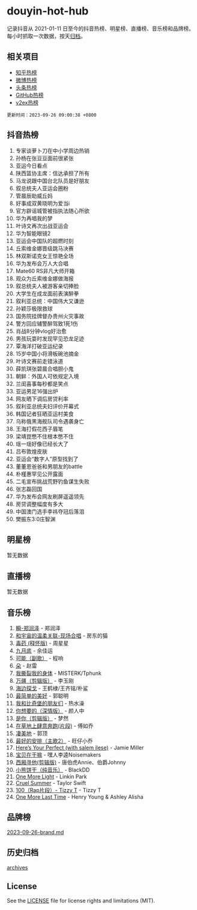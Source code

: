 # douyin-hot-hub

记录抖音从 2021-01-11 日至今的抖音热榜、明星榜、直播榜、音乐榜和品牌榜。每小时抓取一次数据，按天[归档](archives)。

## 相关项目

- [知乎热榜](https://github.com/lonnyzhang423/zhihu-hot-hub)
- [微博热榜](https://github.com/lonnyzhang423/weibo-hot-hub)
- [头条热榜](https://github.com/lonnyzhang423/toutiao-hot-hub)
- [GitHub热榜](https://github.com/lonnyzhang423/github-hot-hub)
- [v2ex热榜](https://github.com/lonnyzhang423/v2ex-hot-hub)


`更新时间：2023-09-26 09:00:38 +0800`

## 抖音热榜

1. 专家谈萝卜刀在中小学周边热销
1. 孙杨在张豆豆面前很紧张
1. 亚运今日看点
1. 陕西篮协主席：信达承担了所有
1. 马龙说跟中国台北队员是好朋友
1. 叙总统夫人亚运会圈粉
1. 管晨辰助威丘妈
1. 好事成双黄晓明为爱当i
1. 官方辟谣城管被指执法随心所欲
1. 华为再唱我的梦
1. 叶诗文再次出战亚运会
1. 华为智能眼镜2
1. 亚运会中国队的超燃时刻
1. 丘索维金娜晋级跳马决赛
1. 林双斯诺克女王惊艳全场
1. 华为发布会万人大合唱
1. Mate60 RS非凡大师开箱
1. 观众为丘索维金娜做海报
1. 叙总统夫人被游客亲切捧脸
1. 大学生在成龙面前表演醉拳
1. 叙利亚总统：中国伟大又谦逊
1. 孙颖莎极限救球
1. 国务院挂牌督办贵州火灾事故
1. 警方回应辅警醉驾致1死1伤
1. 肖战8分钟vlog好治愈
1. 男孩玩耍时发现罕见恐龙足迹
1. 覃海洋打破亚运纪录
1. 15岁中国小将滑板碗池摘金
1. 叶诗文赛前走错泳道
1. 薛凯琪张碧晨合唱胆小鬼
1. 朝鲜：外国人可依规定入境
1. 兰闺喜事每秒都是笑点
1. 亚运男足16强出炉
1. 网友晒下调后房贷利率
1. 叙利亚总统夫妇评价开幕式
1. 韩国记者狂晒亚运村美食
1. 乌称俄黑海舰队司令遇袭身亡
1. 王海打假花西子眉笔
1. 梁靖崑憋不住根本憋不住
1. 瑶一瑶好像已经长大了
1. 吕布敦煌皮肤
1. 亚运会“数字人”原型找到了
1. 董董恩爸爸和男朋友的battle
1. 朴槿惠罕见公开露面
1. 二毛宣布挑战荒野钓鱼谋生失败
1. 张志磊回国
1. 华为发布会网友刷屏遥遥领先
1. 房贷调整幅度有多大
1. 中国澳门选手李祎夺冠后落泪
1. 樊振东3:0庄智渊

## 明星榜

暂无数据

## 直播榜

暂无数据

## 音乐榜

1. [瞬-郑润泽](https://sf3-cdn-tos.douyinstatic.com/obj/tos-cn-ve-2774/oYXHIohzvbNAzBhHgyksWpRM4bfkDsBdBDAynw) - 郑润泽
1. [和宇宙的温柔关联-现场合唱](https://sf3-cdn-tos.douyinstatic.com/obj/tos-cn-ve-2774/o0hONGDYQBgk0e5bqDeQOonVmncA6tC2nBwZLT) - 房东的猫
1. [毒药 (释怀版)](https://sf6-cdn-tos.douyinstatic.com/obj/tos-cn-ve-2774/oYILMEAzspdZBIzy4frJNB8ZHPHWAhiwowd4Ad) - 周星星
1. [九月底](https://sf6-cdn-tos.douyinstatic.com/obj/tos-cn-ve-2774/oMfewG4PDTFhF8iz3OGQ7ABH5i6fCgnMaoCbzZ) - 余佳运
1. [可能（副歌）](https://sf3-cdn-tos.douyinstatic.com/obj/tos-cn-ve-2774/cde1731888894259b333569393c2fb51) - 程响
1. [朵](https://sf3-cdn-tos.douyinstatic.com/obj/tos-cn-ve-2774/932f5bdfcd7c47b880525e92ab8a4999) - 赵雷
1. [我撕裂我的身体](https://sf3-cdn-tos.douyinstatic.com/obj/tos-cn-ve-2774/o0cWZzf7vIzpjLQBHPXwtFhMxYUvsP8AoC8EgA) - MISTERK/Tphunk
1. [万疆（剪辑版）](https://sf6-cdn-tos.douyinstatic.com/obj/tos-cn-ve-2774/ooG7oVgFlDTelKCjCsTTobQvbdtj1BBQXnfZd8) - 李玉刚
1. [海边探戈](https://sf3-cdn-tos.douyinstatic.com/obj/tos-cn-ve-2774/os9gE0VQCGqt6VQkZDyBBYvfSDY0QFe3vVmubn) - 王鹤棣/王齐铭/朴鲨
1. [最简单的美好](https://sf3-cdn-tos.douyinstatic.com/obj/tos-cn-ve-2774/a3623594908d4f208709c19c9584f981) - 郭聪明
1. [我和比奇堡的朋友们](https://sf3-cdn-tos.douyinstatic.com/obj/tos-cn-ve-2774/f0505db981ea4a6d91453a15924a82aa) - 热水澡
1. [你想要的（深情版）](https://sf6-cdn-tos.douyinstatic.com/obj/tos-cn-ve-2774/oIMnk8GFpoYUtBP39qsBLeMCDPQxxYcI4gbeZS) - 颜人中
1. [是你（剪辑版）](https://sf6-cdn-tos.douyinstatic.com/obj/tos-cn-ve-2774/46019dae783c4c969944217fe1cfafc4) - 梦然
1. [在草地上肆意奔跑(片段)](https://sf6-cdn-tos.douyinstatic.com/obj/tos-cn-ve-2774/8831d494742f45dabdfa8adb8b817259) - 傅如乔
1. [凄美地](https://sf3-cdn-tos.douyinstatic.com/obj/tos-cn-ve-2774/oshF4RgFMhmTSa4jCaHNUXI0NetFtBBQBzBZdf) - 郭顶
1. [最好的安排（主歌2）](https://sf3-cdn-tos.douyinstatic.com/obj/tos-cn-ve-2774/oMMZX1DuHpMwgoDztBmZswgQnbCeeANZxBHkFY) - 旺仔小乔
1. [Here’s Your Perfect (with salem ilese)](https://sf3-cdn-tos.douyinstatic.com/obj/tos-cn-ve-2774/076b1576c6c546598f803fe53da388a7) - Jamie Miller
1. [宝贝在干嘛](https://sf6-cdn-tos.douyinstatic.com/obj/tos-cn-ve-2774/okW4hBCfJI5B2ZEgTCtikhMW7IafzNrBQIYkpJ) - 嘿人李逵Noisemakers
1. [西厢寻他(剪辑版)](https://sf3-cdn-tos.douyinstatic.com/obj/tos-cn-ve-2774/oUsAVfAQKlRNxEv5qxvIB8o5qmIWUcXbzJKJhw) - 唐伯虎Annie、伯爵Johnny
1. [小熊饼干（纯音乐）](https://sf6-cdn-tos.douyinstatic.com/obj/tos-cn-ve-2774/c25d7893334c4ded99a2ae09f9e2a7d6) - BlackDD
1. [One More Light](https://sf6-cdn-tos.douyinstatic.com/obj/tos-cn-ve-2774/okIBCInhecoGOE5h6ZvqCBYtfXCIMQEbgkRKgD) - Linkin Park
1. [Cruel Summer](https://sf6-cdn-tos.douyinstatic.com/obj/tos-cn-ve-2774/b35ad770e6d4495abefaa493fa46b555) - Taylor Swift
1. [100（Rap片段）- Tizzy T](https://sf3-cdn-tos.douyinstatic.com/obj/tos-cn-ve-2774/f3d21de5ab834c0f9bb7443c06f73d04) - Tizzy T
1. [One More Last Time](https://sf3-cdn-tos.douyinstatic.com/obj/tos-cn-ve-2774/oAzTlo0LUAdCAIhjktsKWcLAEUKmZwGcOoB1fy) - Henry Young & Ashley Alisha

## 品牌榜

[2023-09-26-brand.md](archives/2023-09-26-brand.md)

## 历史归档

[archives](archives)

## License

See the [LICENSE](LICENSE) file for license rights and limitations (MIT).
